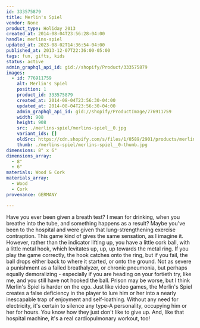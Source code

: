 ```yaml
---
id: 333575879
title: Merlin's Spiel
vendor: None
product_type: Holiday 2013
created_at: 2014-08-04T23:56:28-04:00
handle: merlins-spiel
updated_at: 2023-08-02T14:36:54-04:00
published_at: 2013-12-07T22:36:00-05:00
tags: fun, gifts, kids
status: active
admin_graphql_api_id: gid://shopify/Product/333575879
images:
  - id: 776911759
    alt: Merlin's Spiel
    position: 1
    product_id: 333575879
    created_at: 2014-08-04T23:56:30-04:00
    updated_at: 2014-08-04T23:56:30-04:00
    admin_graphql_api_id: gid://shopify/ProductImage/776911759
    width: 908
    height: 908
    src: ./merlins-spiel/merlins-spiel__0.jpg
    variant_ids: []
    oldSrc: https://cdn.shopify.com/s/files/1/0589/2901/products/merlin_toy.jpeg?v=1407210990
    thumb: ./merlins-spiel/merlins-spiel__0-thumb.jpg
dimensions: 8" x 6"
dimensions_array:
  - 8"
  - 6"
materials: Wood & Cork
materials_array:
  - Wood
  - Cork
provenance: GERMANY

---
```


Have you ever been given a breath test? I mean for drinking, when you breathe into the tube, and something happens as a result? Maybe you've been to the hospital and were given that lung-strengthening exercise contraption. This game kind of gives the same sensation, as I imagine it. However, rather than the indicator lifting up, you have a little cork ball, with a little metal hook, which levitates up, up, up towards the metal ring. If you play the game correctly, the hook catches onto the ring, but if you fail, the ball drops either back to where it started, or onto the ground. Not as severe a punishment as a failed breathalyzer, or chronic pneumonia, but perhaps equally demoralizing - especially if you are heading on your fortieth try, like me, and you still have not hooked the ball. Prison may be worse, but I think Merlin's Spiel is harder on the ego. Just like video games, the Merlin's Spiel creates a false deficiency in the player to lure him or her into a nearly inescapable trap of enjoyment and self-loathing. Without any need for electricity, it's certain to silence any type-A personality, occupying him or her for hours. You know how they just don't like to give up. And, like that hospital machine, it's a real cardiopulmonary workout, too!